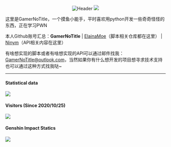 <div align='center'>
  
  ![Header](https://capsule-render.vercel.app/api?type=Waving&color=timeGradient&height=200&animation=fadeIn&section=header&text=GamerNoTitle&fontSize=60)
  ![](https://github-profile-trophy.vercel.app/?username=GamerNoTitle)
  
</div>
这里是GamerNoTitle，一个摸鱼小能手，平时喜欢用python开发一些奇奇怪怪的东西，正在学习PWN

本人Github账号汇总：**GamerNoTitle** \| [ElainaMoe](https://github.com/ElainaMoe)（脚本相关仓库都在这里） \| [Ninym](https://github.com/Ninym)（API相关内容在这里）

有啥想实现的脚本或者有啥想实现的API可以通过邮件找我：[GamerNoTitle@outlook.com](mailto:GamerNoTitle@outlook.com)，当然如果你有什么想开发的项目想寻求技术支持也可以通过这种方式找我哒\~

---
#### Statistical data
![](https://github-readme-stats.vercel.app/api?username=GamerNoTitle&show_icons=true&title_color=FFFFFF&icon_color=FFFFFF&text_color=FFFFFF&bg_color=8e8cd8)

#### Visitors (Since 2020/10/25)
![](https://count.getloli.com/get/@GamerNoTitle?theme=rule34)

#### Genshin Impact Statics
![](https://genshin-card.getloli.com/rand/20700517.png)
